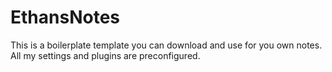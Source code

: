 # EthansNotes

This is a boilerplate template you can download and use for you own notes. All my settings and plugins are preconfigured. 
